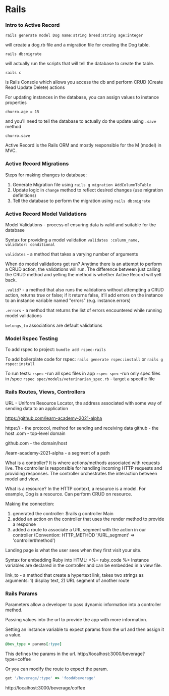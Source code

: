 # Rails

### Intro to Active Record

    rails generate model Dog name:string breed:string age:integer

will create a dog.rb file and a migration file for creating the Dog table.

    rails db:migrate
will actually run the scripts that will tell the database to create the table.

    rails c
 is Rails Console which allows you access the db and perform CRUD (Create Read Update Delete) actions

 For updating instances in the database, you can assign values to instance properties


    churro.age = 15
and you'll need to tell the database to actually do the update using `.save` method

    churro.save

Active Record is the Rails ORM and mostly responsible for the M (model) in MVC.


### Active Record Migrations

Steps for making changes to database:
1. Generate Migration file using `rails g migration AddColumnToTable`
2. Update logic in `change` method to reflect desired changes (use migration definitions)
3. Tell the database to perform the migration using `rails db:migrate`

### Active Record Model Validations

Model Validations - process of ensuring data is valid and suitable for the database

Syntax for providing a model validation
`validates :column_name, validator: conditional`

`validates` - a method that takes a varying number of arguments

When do model validations get run?
Anytime there is an attempt to perform a CRUD action, the validations will run.
The difference between just calling the CRUD method and yelling the method is whether Active Record will yell back.

`.valid?` - a method that also runs the validations without attempting a CRUD action, returns true or false;
if it returns false, it'll add errors on the instance to an instance variable named "errors" (e.g.   instance.errors)

`.errors` - a method that returns the list of errors encountered while running model validations

`belongs_to` associations are default validations

### Model Rspec Testing
To add rspec to project:
`bundle add rspec-rails`

To add boilerplate code for rspec:
`rails generate rspec:install` or
`rails g rspec:install`

To run tests:
`rspec` -run all spec files in app
`rspec spec` -run only spec files in /spec
`rspec spec/models/veterinarian_spec.rb` - target a specific file

### Rails Routes, Views, Controllers

URL - Uniform Resource Locator, the address associated with some way of sending data to an application

https://github.com/learn-academy-2021-alpha

https:// - the protocol, method for sending and receiving data
github - the host
.com - top-level domain

github.com - the domain/host

/learn-academy-2021-alpha - a segment of a path

What is a controller?
It is where actions/methods associated with requests live.
The controller is responsible for handling incoming HTTP requests and providing responses.
The controller orchestrates the interaction between model and view.


What is a resource?
In the HTTP context, a resource is a model.
For example, Dog is a resource.
Can perform CRUD on resource.

Making the connection:
1. generated the controller: $rails g controller Main
2. added an action on the controller that uses the render method to provide a response
3. added a route to associate a URL segment with the action in our controller (Convention:  HTTP_METHOD '/URL_segment' => 'controller#method')

Landing page is what the user sees when they first visit your site.

Syntax for embedding Ruby into HTML:
<%= ruby_code %>
Instance variables are declared in the controller and can be embedded in a view file.

link_to - a method that create a hypertext link, takes two strings as arguments: 1) display text, 2) URL segment of another route


### Rails Params

Parameters allow a developer to pass dynamic information into a controller method.

Passing values into the url to provide the app with more information.

Setting an instance variable to expect params from the url and then assign it a value.

```ruby
@bev_type = params[:type]
```
This defines the params in the url.
http://localhost:3000/beverage?type=coffee


Or you can modify the route to expect the param.
```ruby
get '/beverage/:type' => 'food#beverage'
```
http://localhost:3000/beverage/coffee
